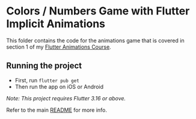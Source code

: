 # Colors / Numbers Game with Flutter Implicit Animations

This folder contains the code for the animations game that is covered in section 1 of my [Flutter Animations Course](https://nnbd.me/fa).

## Running the project

- First, run `flutter pub get`
- Then run the app on iOS or Android

*Note: This project requires Flutter 3.16 or above.*

Refer to the main [README](/README.md) for more info.
